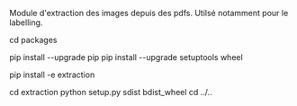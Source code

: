Module d'extraction des images depuis des pdfs. Utilsé notamment pour le labelling.

cd packages

pip install --upgrade pip
pip install --upgrade setuptools wheel

pip install -e extraction

cd extraction
python setup.py sdist bdist_wheel
cd ../..